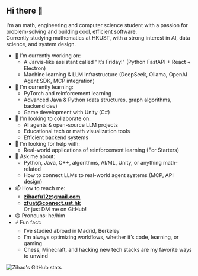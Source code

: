 ## Hi there 👋

I'm an math, engineering and computer science student with a passion for problem-solving and building cool, efficient software.  
Currently studying mathematics at HKUST, with a strong interest in AI, data science, and system design.

- 🔭 I’m currently working on:
  - A Jarvis-like assistant called "It’s Friday!" (Python FastAPI + React + Electron)
  - Machine learning & LLM infrastructure (DeepSeek, Ollama, OpenAI Agent SDK, MCP integration)
- 🌱 I’m currently learning:
  - PyTorch and reinforcement learning
  - Advanced Java & Python (data structures, graph algorithms, backend dev)
  - Game development with Unity (C#)
- 👯 I’m looking to collaborate on:
  - AI agents & open-source LLM projects
  - Educational tech or math visualization tools
  - Efficient backend systems
- 🤔 I’m looking for help with:
  - Real-world applications of reinforcement learning (For Starters)
- 💬 Ask me about:
  - Python, Java, C++, algorithms, AI/ML, Unity, or anything math-related
  - How to connect LLMs to real-world agent systems (MCP, API design)
- 📫 How to reach me:  
  - **zihaofu12@gmail.com**
  - **zfuat@connect.ust.hk**  
  Or just DM me on GitHub!
- 😄 Pronouns: he/him
- ⚡ Fun fact:  
  - I’ve studied abroad in Madrid, Berkeley  
  - I’m always optimizing workflows, whether it’s code, learning, or gaming  
  - Chess, Minecraft, and hacking new tech stacks are my favorite ways to unwind

![Zihao's GitHub stats](https://github-readme-stats.vercel.app/api?username=ZIHAOFU245&show_icons=true&theme=tokyonight)

<!--
**ZihaoFU245/ZIHAOFU245** is a ✨ _special_ ✨ repository because its `README.md` (this file) appears on your GitHub profile.
-->

